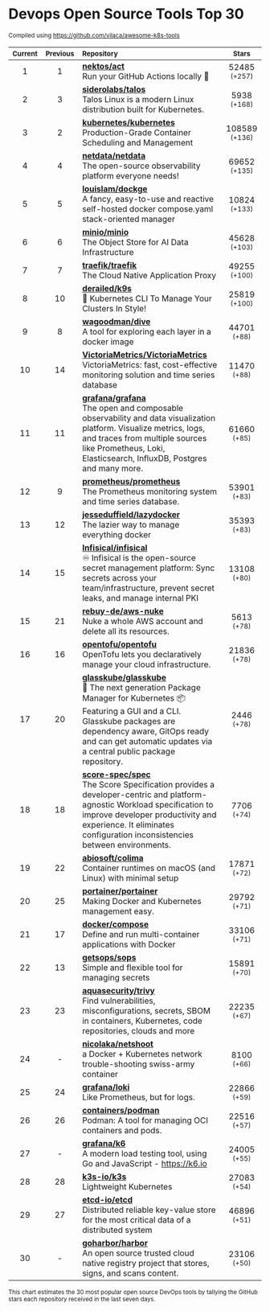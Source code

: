 # Devops Open Source Tools Top 30
<sup>Compiled using https://github.com/vilaca/awesome-k8s-tools</sup>
<div align="center">

|<sub>Current</sub>|<sub>Previous</sub>|<sub>Repository</sub>|<sub>Stars</sub>|
|:---:|:---:|:---|:---:|
|1|1|[**nektos/act**](https://github.com/nektos/act)<br/>Run your GitHub Actions locally 🚀|52485 <sup>(+257)</sup>|
|2|3|[**siderolabs/talos**](https://github.com/siderolabs/talos)<br/>Talos Linux is a modern Linux distribution built for Kubernetes.|5938 <sup>(+168)</sup>|
|3|2|[**kubernetes/kubernetes**](https://github.com/kubernetes/kubernetes)<br/>Production-Grade Container Scheduling and Management|108589 <sup>(+136)</sup>|
|4|4|[**netdata/netdata**](https://github.com/netdata/netdata)<br/>The open-source observability platform everyone needs!|69652 <sup>(+135)</sup>|
|5|5|[**louislam/dockge**](https://github.com/louislam/dockge)<br/>A fancy, easy-to-use and reactive self-hosted docker compose.yaml stack-oriented manager|10824 <sup>(+133)</sup>|
|6|6|[**minio/minio**](https://github.com/minio/minio)<br/>The Object Store for AI Data Infrastructure|45628 <sup>(+103)</sup>|
|7|7|[**traefik/traefik**](https://github.com/traefik/traefik)<br/>The Cloud Native Application Proxy|49255 <sup>(+100)</sup>|
|8|10|[**derailed/k9s**](https://github.com/derailed/k9s)<br/>🐶 Kubernetes CLI To Manage Your Clusters In Style!|25819 <sup>(+100)</sup>|
|9|8|[**wagoodman/dive**](https://github.com/wagoodman/dive)<br/>A tool for exploring each layer in a docker image|44701 <sup>(+88)</sup>|
|10|14|[**VictoriaMetrics/VictoriaMetrics**](https://github.com/VictoriaMetrics/VictoriaMetrics)<br/>VictoriaMetrics: fast, cost-effective monitoring solution and time series database|11470 <sup>(+88)</sup>|
|11|11|[**grafana/grafana**](https://github.com/grafana/grafana)<br/>The open and composable observability and data visualization platform. Visualize metrics, logs, and traces from multiple sources like Prometheus, Loki, Elasticsearch, InfluxDB, Postgres and many more. |61660 <sup>(+85)</sup>|
|12|9|[**prometheus/prometheus**](https://github.com/prometheus/prometheus)<br/>The Prometheus monitoring system and time series database.|53901 <sup>(+83)</sup>|
|13|12|[**jesseduffield/lazydocker**](https://github.com/jesseduffield/lazydocker)<br/>The lazier way to manage everything docker|35393 <sup>(+83)</sup>|
|14|15|[**Infisical/infisical**](https://github.com/Infisical/infisical)<br/>♾ Infisical is the open-source secret management platform: Sync secrets across your team/infrastructure, prevent secret leaks, and manage internal PKI|13108 <sup>(+80)</sup>|
|15|21|[**rebuy-de/aws-nuke**](https://github.com/rebuy-de/aws-nuke)<br/>Nuke a whole AWS account and delete all its resources.|5613 <sup>(+78)</sup>|
|16|16|[**opentofu/opentofu**](https://github.com/opentofu/opentofu)<br/>OpenTofu lets you declaratively manage your cloud infrastructure.|21836 <sup>(+78)</sup>|
|17|20|[**glasskube/glasskube**](https://github.com/glasskube/glasskube)<br/>🧊 The next generation Package Manager for Kubernetes 📦 Featuring a GUI and a CLI. Glasskube packages are dependency aware, GitOps ready and can get automatic updates via a central public package repository.|2446 <sup>(+78)</sup>|
|18|18|[**score-spec/spec**](https://github.com/score-spec/spec)<br/>The Score Specification provides a developer-centric and platform-agnostic Workload specification to improve developer productivity and experience. It eliminates configuration inconsistencies between environments.|7706 <sup>(+74)</sup>|
|19|22|[**abiosoft/colima**](https://github.com/abiosoft/colima)<br/>Container runtimes on macOS (and Linux) with minimal setup|17871 <sup>(+72)</sup>|
|20|25|[**portainer/portainer**](https://github.com/portainer/portainer)<br/>Making Docker and Kubernetes management easy.|29792 <sup>(+71)</sup>|
|21|17|[**docker/compose**](https://github.com/docker/compose)<br/>Define and run multi-container applications with Docker|33106 <sup>(+71)</sup>|
|22|13|[**getsops/sops**](https://github.com/getsops/sops)<br/>Simple and flexible tool for managing secrets|15891 <sup>(+70)</sup>|
|23|23|[**aquasecurity/trivy**](https://github.com/aquasecurity/trivy)<br/>Find vulnerabilities, misconfigurations, secrets, SBOM in containers, Kubernetes, code repositories, clouds and more|22235 <sup>(+67)</sup>|
|24|-|[**nicolaka/netshoot**](https://github.com/nicolaka/netshoot)<br/>a Docker + Kubernetes network trouble-shooting swiss-army container|8100 <sup>(+66)</sup>|
|25|24|[**grafana/loki**](https://github.com/grafana/loki)<br/>Like Prometheus, but for logs.|22866 <sup>(+59)</sup>|
|26|26|[**containers/podman**](https://github.com/containers/podman)<br/>Podman: A tool for managing OCI containers and pods.|22516 <sup>(+57)</sup>|
|27|-|[**grafana/k6**](https://github.com/grafana/k6)<br/>A modern load testing tool, using Go and JavaScript - https://k6.io|24005 <sup>(+55)</sup>|
|28|28|[**k3s-io/k3s**](https://github.com/k3s-io/k3s)<br/>Lightweight Kubernetes|27083 <sup>(+54)</sup>|
|29|27|[**etcd-io/etcd**](https://github.com/etcd-io/etcd)<br/>Distributed reliable key-value store for the most critical data of a distributed system|46896 <sup>(+51)</sup>|
|30|-|[**goharbor/harbor**](https://github.com/goharbor/harbor)<br/>An open source trusted cloud native registry project that stores, signs, and scans content.|23106 <sup>(+50)</sup>|


</div>

<sub>This chart estimates the 30 most popular open source DevOps tools by tallying the GitHub stars each repository received in the last seven days.</sub>
